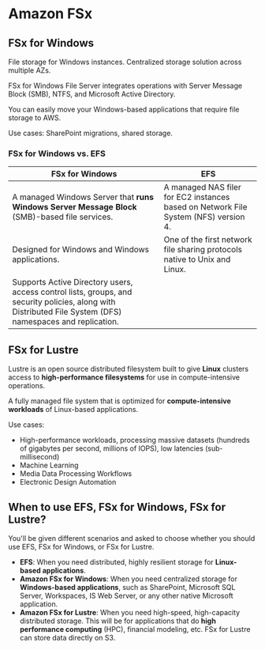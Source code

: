 # Amazon FSx

## FSx for Windows

File storage for Windows instances. Centralized storage solution across multiple AZs.

FSx for Windows File Server integrates operations with Server Message Block (SMB), NTFS, and Microsoft Active Directory.

You can easily move your Windows-based applications that require file storage to AWS.

Use cases: SharePoint migrations, shared storage.


### FSx for Windows vs. EFS

| FSx for Windows | EFS                     |
|-----------------------------------------|-----------------------------------------------|
| A managed Windows Server that **runs Windows Server Message Block** (SMB)-based file services.   | A managed NAS filer for EC2 instances based on Network File System (NFS) version 4. |
| Designed for Windows and Windows applications. | One of the first network file sharing protocols native to Unix and Linux.           |
| Supports Active Directory users, access control lists, groups, and security policies, along with Distributed File System (DFS) namespaces and replication. |  |


## FSx for Lustre

Lustre is an open source distributed filesystem built to give **Linux** clusters access to **high-performance filesystems** for use in compute-intensive operations.

A fully managed file system that is optimized for **compute-intensive workloads** of Linux-based applications.

Use cases:
- High-performance workloads, processing massive datasets (hundreds of gigabytes per second, millions of IOPS), low latencies (sub-millisecond)
- Machine Learning
- Media Data Processing Workflows
- Electronic Design Automation


## When to use EFS, FSx for Windows, FSx for Lustre?

You'll be given different scenarios and asked to choose whether you should use EFS, FSx for Windows, or FSx for Lustre.

- **EFS**: When you need distributed, highly resilient storage for **Linux-based applications**.
- **Amazon FSx for Windows**: When you need centralized storage for **Windows-based applications**, such as SharePoint, Microsoft SQL Server, Workspaces, IS Web Server, or any other native Microsoft application.
- **Amazon FSx for Lustre**: When you need high-speed, high-capacity distributed storage. This will be for applications that do **high performance computing** (HPC), financial modeling, etc. FSx for Lustre can store data directly on S3.